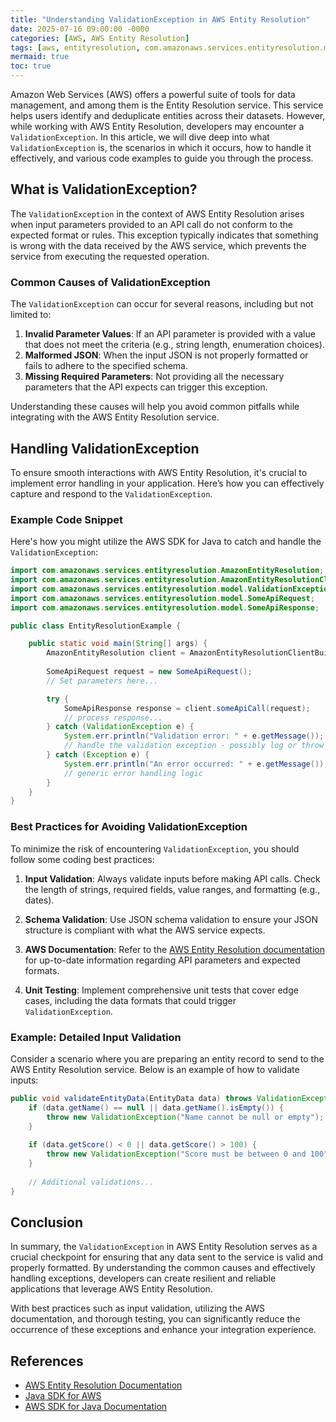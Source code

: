 ```yaml
---
title: "Understanding ValidationException in AWS Entity Resolution"
date: 2025-07-16 09:00:00 -0000
categories: [AWS, AWS Entity Resolution]
tags: [aws, entityresolution, com.amazonaws.services.entityresolution.model]
mermaid: true
toc: true
---
```



Amazon Web Services (AWS) offers a powerful suite of tools for data management, and among them is the Entity Resolution service. This service helps users identify and deduplicate entities across their datasets. However, while working with AWS Entity Resolution, developers may encounter a `ValidationException`. In this article, we will dive deep into what `ValidationException` is, the scenarios in which it occurs, how to handle it effectively, and various code examples to guide you through the process.

## What is ValidationException?

The `ValidationException` in the context of AWS Entity Resolution arises when input parameters provided to an API call do not conform to the expected format or rules. This exception typically indicates that something is wrong with the data received by the AWS service, which prevents the service from executing the requested operation.

### Common Causes of ValidationException

The `ValidationException` can occur for several reasons, including but not limited to:

1. **Invalid Parameter Values**: If an API parameter is provided with a value that does not meet the criteria (e.g., string length, enumeration choices).
2. **Malformed JSON**: When the input JSON is not properly formatted or fails to adhere to the specified schema.
3. **Missing Required Parameters**: Not providing all the necessary parameters that the API expects can trigger this exception.

Understanding these causes will help you avoid common pitfalls while integrating with the AWS Entity Resolution service.

## Handling ValidationException

To ensure smooth interactions with AWS Entity Resolution, it's crucial to implement error handling in your application. Here’s how you can effectively capture and respond to the `ValidationException`.

### Example Code Snippet

Here's how you might utilize the AWS SDK for Java to catch and handle the `ValidationException`:

```java
import com.amazonaws.services.entityresolution.AmazonEntityResolution;
import com.amazonaws.services.entityresolution.AmazonEntityResolutionClientBuilder;
import com.amazonaws.services.entityresolution.model.ValidationException;
import com.amazonaws.services.entityresolution.model.SomeApiRequest;
import com.amazonaws.services.entityresolution.model.SomeApiResponse;

public class EntityResolutionExample {

    public static void main(String[] args) {
        AmazonEntityResolution client = AmazonEntityResolutionClientBuilder.defaultClient();
        
        SomeApiRequest request = new SomeApiRequest();
        // Set parameters here...

        try {
            SomeApiResponse response = client.someApiCall(request);
            // process response...
        } catch (ValidationException e) {
            System.err.println("Validation error: " + e.getMessage());
            // handle the validation exception - possibly log or throw a custom exception
        } catch (Exception e) {
            System.err.println("An error occurred: " + e.getMessage());
            // generic error handling logic
        }
    }
}
```

### Best Practices for Avoiding ValidationException

To minimize the risk of encountering `ValidationException`, you should follow some coding best practices:

1. **Input Validation**: Always validate inputs before making API calls. Check the length of strings, required fields, value ranges, and formatting (e.g., dates).
  
2. **Schema Validation**: Use JSON schema validation to ensure your JSON structure is compliant with what the AWS service expects.

3. **AWS Documentation**: Refer to the [AWS Entity Resolution documentation](https://docs.aws.amazon.com/entityresolution/latest/userguide/what-is-entity-resolution.html) for up-to-date information regarding API parameters and expected formats.

4. **Unit Testing**: Implement comprehensive unit tests that cover edge cases, including the data formats that could trigger `ValidationException`.

### Example: Detailed Input Validation

Consider a scenario where you are preparing an entity record to send to the AWS Entity Resolution service. Below is an example of how to validate inputs:

```java
public void validateEntityData(EntityData data) throws ValidationException {
    if (data.getName() == null || data.getName().isEmpty()) {
        throw new ValidationException("Name cannot be null or empty");
    }
    
    if (data.getScore() < 0 || data.getScore() > 100) {
        throw new ValidationException("Score must be between 0 and 100");
    }
    
    // Additional validations...
}
```

## Conclusion

In summary, the `ValidationException` in AWS Entity Resolution serves as a crucial checkpoint for ensuring that any data sent to the service is valid and properly formatted. By understanding the common causes and effectively handling exceptions, developers can create resilient and reliable applications that leverage AWS Entity Resolution. 

With best practices such as input validation, utilizing the AWS documentation, and thorough testing, you can significantly reduce the occurrence of these exceptions and enhance your integration experience.

## References

- [AWS Entity Resolution Documentation](https://docs.aws.amazon.com/entityresolution/latest/userguide/what-is-entity-resolution.html)
- [Java SDK for AWS](https://aws.amazon.com/sdk-for-java/) 
- [AWS SDK for Java Documentation](https://docs.aws.amazon.com/sdk-for-java/latest/developer-guide/home.html)